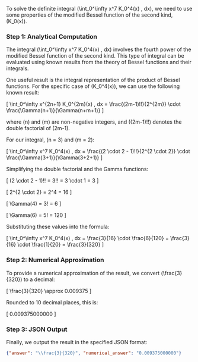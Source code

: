 To solve the definite integral \(\int_0^\infty x^7 K_0^4(x) \, dx\), we need to use some properties of the modified Bessel function of the second kind, \(K_0(x)\).

### Step 1: Analytical Computation

The integral \(\int_0^\infty x^7 K_0^4(x) \, dx\) involves the fourth power of the modified Bessel function of the second kind. This type of integral can be evaluated using known results from the theory of Bessel functions and their integrals.

One useful result is the integral representation of the product of Bessel functions. For the specific case of \(K_0^4(x)\), we can use the following known result:

\[
\int_0^\infty x^{2n+1} K_0^{2m}(x) \, dx = \frac{(2m-1)!!}{2^{2m}} \cdot \frac{\Gamma(n+1)}{\Gamma(n+m+1)}
\]

where \(n\) and \(m\) are non-negative integers, and \((2m-1)!!\) denotes the double factorial of \(2m-1\).

For our integral, \(n = 3\) and \(m = 2\):

\[
\int_0^\infty x^7 K_0^4(x) \, dx = \frac{(2 \cdot 2 - 1)!!}{2^{2 \cdot 2}} \cdot \frac{\Gamma(3+1)}{\Gamma(3+2+1)}
\]

Simplifying the double factorial and the Gamma functions:

\[
(2 \cdot 2 - 1)!! = 3!! = 3 \cdot 1 = 3
\]

\[
2^{2 \cdot 2} = 2^4 = 16
\]

\[
\Gamma(4) = 3! = 6
\]

\[
\Gamma(6) = 5! = 120
\]

Substituting these values into the formula:

\[
\int_0^\infty x^7 K_0^4(x) \, dx = \frac{3}{16} \cdot \frac{6}{120} = \frac{3}{16} \cdot \frac{1}{20} = \frac{3}{320}
\]

### Step 2: Numerical Approximation

To provide a numerical approximation of the result, we convert \(\frac{3}{320}\) to a decimal:

\[
\frac{3}{320} \approx 0.009375
\]

Rounded to 10 decimal places, this is:

\[
0.009375000000
\]

### Step 3: JSON Output

Finally, we output the result in the specified JSON format:

```json
{"answer": "\\frac{3}{320}", "numerical_answer": "0.009375000000"}
```